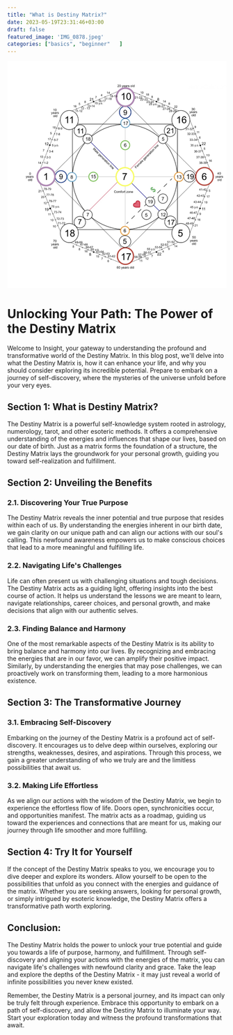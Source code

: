 ```yaml
---
title: "What is Destiny Matrix?"
date: 2023-05-19T23:31:46+03:00
draft: false
featured_image: 'IMG_0878.jpeg'
categories: ["basics", "beginner"   ]
---
```


![](static/IMG_0878.jpeg)

# Unlocking Your Path: The Power of the Destiny Matrix

Welcome to Insight, your gateway to understanding the profound and transformative world of the Destiny Matrix. In this blog post, we'll delve into what the Destiny Matrix is, how it can enhance your life, and why you should consider exploring its incredible potential. Prepare to embark on a journey of self-discovery, where the mysteries of the universe unfold before your very eyes.

## Section 1: What is Destiny Matrix?

The Destiny Matrix is a powerful self-knowledge system rooted in astrology, numerology, tarot, and other esoteric methods. It offers a comprehensive understanding of the energies and influences that shape our lives, based on our date of birth. Just as a matrix forms the foundation of a structure, the Destiny Matrix lays the groundwork for your personal growth, guiding you toward self-realization and fulfillment.

## Section 2: Unveiling the Benefits

### 2.1. Discovering Your True Purpose

The Destiny Matrix reveals the inner potential and true purpose that resides within each of us. By understanding the energies inherent in our birth date, we gain clarity on our unique path and can align our actions with our soul's calling. This newfound awareness empowers us to make conscious choices that lead to a more meaningful and fulfilling life.

### 2.2. Navigating Life's Challenges

Life can often present us with challenging situations and tough decisions. The Destiny Matrix acts as a guiding light, offering insights into the best course of action. It helps us understand the lessons we are meant to learn, navigate relationships, career choices, and personal growth, and make decisions that align with our authentic selves.

### 2.3. Finding Balance and Harmony

One of the most remarkable aspects of the Destiny Matrix is its ability to bring balance and harmony into our lives. By recognizing and embracing the energies that are in our favor, we can amplify their positive impact. Similarly, by understanding the energies that may pose challenges, we can proactively work on transforming them, leading to a more harmonious existence.

## Section 3: The Transformative Journey

### 3.1. Embracing Self-Discovery

Embarking on the journey of the Destiny Matrix is a profound act of self-discovery. It encourages us to delve deep within ourselves, exploring our strengths, weaknesses, desires, and aspirations. Through this process, we gain a greater understanding of who we truly are and the limitless possibilities that await us.

### 3.2. Making Life Effortless

As we align our actions with the wisdom of the Destiny Matrix, we begin to experience the effortless flow of life. Doors open, synchronicities occur, and opportunities manifest. The matrix acts as a roadmap, guiding us toward the experiences and connections that are meant for us, making our journey through life smoother and more fulfilling.

## Section 4: Try It for Yourself

If the concept of the Destiny Matrix speaks to you, we encourage you to dive deeper and explore its wonders. Allow yourself to be open to the possibilities that unfold as you connect with the energies and guidance of the matrix. Whether you are seeking answers, looking for personal growth, or simply intrigued by esoteric knowledge, the Destiny Matrix offers a transformative path worth exploring.

## Conclusion:

The Destiny Matrix holds the power to unlock your true potential and guide you towards a life of purpose, harmony, and fulfillment. Through self-discovery and aligning your actions with the energies of the matrix, you can navigate life's challenges with newfound clarity and grace. Take the leap and explore the depths of the Destiny Matrix - it may just reveal a world of infinite possibilities you never knew existed.

Remember, the Destiny Matrix is a personal journey, and its impact can only be truly felt through experience. Embrace this opportunity to embark on a path of self-discovery, and allow the Destiny Matrix to illuminate your way. Start your exploration today and witness the profound transformations that await.